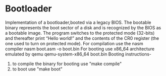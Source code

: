 # Bootloader
Implementation of a bootloader,booted via a legacy BIOS. The bootable binary represents the boot sector of a disk and is recognized by the BIOS as a bootable image. The program switches to the protected mode (32-bits) and thereafter print “Hello world!” and the contents of the CR0 register (the one used to turn on protected mode).
For compilation use the nasm compiler nasm boot.asm -o boot.bin
For booting use x86_64 architecture emulated by qemu
qemu-system-x86_64 boot.bin
Booting instructions-
1. to compile the binary for booting use "make compile"
2. to boot use "make boot"
